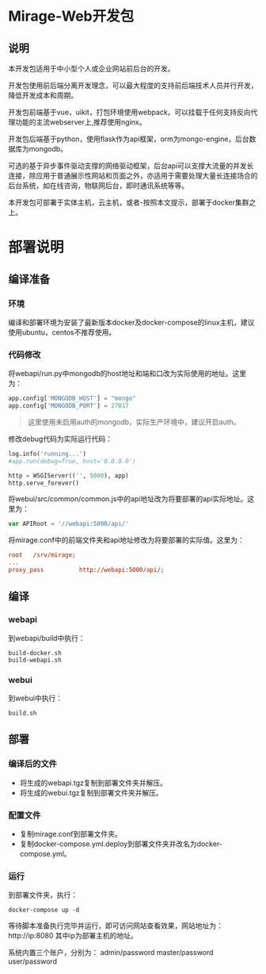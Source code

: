 # Mirage-Web开发包
## 说明
本开发包适用于中小型个人或企业网站前后台的开发。

开发包使用前后端分离开发理念，可以最大程度的支持前后端技术人员并行开发，降低开发成本和周期。

开发包前端基于vue，uikit，打包环境使用webpack，可以挂载于任何支持反向代理功能的主流webserver上,推荐使用nginx。

开发包后端基于python，使用flask作为api框架，orm为mongo-engine，后台数据库为mongodb。

可选的基于异步事件驱动支撑的网络驱动框架，后台api可以支撑大流量的并发长连接，除应用于普通展示性网站和页面之外，亦适用于需要处理大量长连接场合的后台系统，如在线咨询，物联网后台，即时通讯系统等等。

本开发包可部署于实体主机，云主机，或者-按照本文提示，部署于docker集群之上。


# 部署说明
## 编译准备
### 环境
编译和部署环境为安装了最新版本docker及docker-compose的linux主机，建议使用ubuntu，centos不推荐使用。

### 代码修改
将webapi/run.py中mongodb的host地址和端和口改为实际使用的地址。这里为：
```py
app.config['MONGODB_HOST'] = "mongo"
app.config['MONGODB_PORT'] = 27017
```
>这里使用未启用auth的mongodb，实际生产环境中，建议开启auth。

修改debug代码为实际运行代码：
```py
log.info('running...')
#app.run(debug=True, host='0.0.0.0')

http = WSGIServer(('', 5000), app)
http.serve_forever()
```

将webui/src/common/common.js中的api地址改为将要部署的api实际地址。这里为：
```js
var APIRoot = '//webapi:5000/api/'
```

将mirage.conf中的前端文件夹和api地址修改为将要部署的实际值。这里为：
```ini
root   /srv/mirage;
...
proxy_pass          http://webapi:5000/api/;
```

## 编译
### webapi
到webapi/build中执行：
```
build-docker.sh
build-webapi.sh
```

### webui
到webui中执行：
```
build.sh
```

## 部署

### 编译后的文件
- 将生成的webapi.tgz复制到部署文件夹并解压。
- 将生成的webui.tgz复制到部署文件夹并解压。

### 配置文件
- 复制mirage.conf到部署文件夹。
- 复制docker-compose.yml.deploy到部署文件夹并改名为docker-compose.yml。

### 运行

到部署文件夹，执行：
```
docker-compose up -d
```

等待脚本准备执行完毕并运行，即可访问网站查看效果，网站地址为：
http://ip:8080
其中ip为部署主机的地址。

系统内置三个账户，分别为：
admin/password
master/password
user/password
